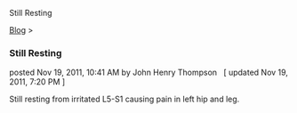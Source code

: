 Still Resting 

[Blog](../z-blog-1.md)‎ > ‎

### Still Resting

posted Nov 19, 2011, 10:41 AM by John Henry Thompson   \[ updated Nov 19, 2011, 7:20 PM \]

Still resting from irritated L5-S1 causing pain in left hip and leg.

  

